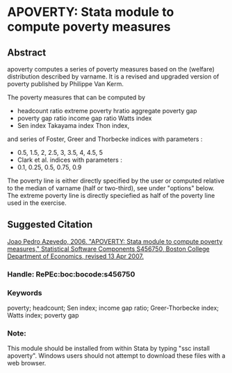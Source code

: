 # APOVERTY: Stata module to compute poverty measures


## Abstract

apoverty computes a series of poverty measures based on the (welfare) distribution described by varname. It is a revised and upgraded version of poverty published by Philippe Van Kerm.

The poverty measures that can be computed by

- headcount ratio extreme poverty hratio aggregate poverty gap
- poverty gap ratio income gap ratio Watts index
- Sen index Takayama index Thon index,

and series of Foster, Greer and Thorbecke indices with parameters :
- 0.5, 1.5, 2, 2.5, 3, 3.5, 4, 4.5, 5
- Clark et al. indices with parameters :
- 0.1, 0.25, 0.5, 0.75, 0.9

The poverty line is either directly specified by the user or computed relative to the median of varname (half or two-third), see under "options" below. The extreme poverty line is directly speciefied as half of the poverty line used in the exercise.


## Suggested Citation
[Joao Pedro Azevedo, 2006. "APOVERTY: Stata module to compute poverty measures," Statistical Software Components S456750, Boston College Department of Economics, revised 13 Apr 2007.](https://ideas.repec.org/c/boc/bocode/s456750.html)

### Handle: RePEc:boc:bocode:s456750 

### Keywords
poverty; headcount; Sen index; income gap ratio; Greer-Thorbecke index; Watts index; poverty gap

### Note: 
This module should be installed from within Stata by typing "ssc install apoverty". Windows users should not attempt to download these files with a web browser.

